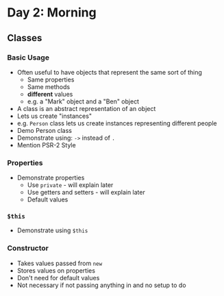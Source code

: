 # Day 2: Morning

## Classes

### Basic Usage
- Often useful to have objects that represent the same sort of thing
    - Same properties
    - Same methods
    - **different** values
    - e.g. a "Mark" object and a "Ben" object
- A class is an abstract representation of an object
- Lets us create "instances"
- e.g. `Person` class lets us create instances representing different people
- Demo Person class
- Demonstrate using: `->` instead of `.`
- Mention PSR-2 Style

### Properties
- Demonstrate properties
    - Use `private` - will explain later
    - Use getters and setters - will explain later
    - Default values

### `$this`
- Demonstrate using `$this`

### Constructor

- Takes values passed from `new`
- Stores values on properties
- Don't need for default values
- Not necessary if not passing anything in and no setup to do
